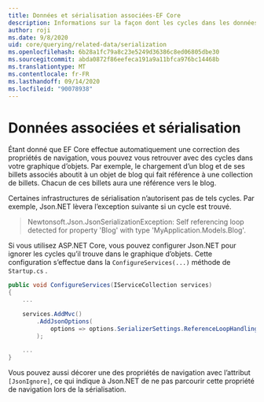 ```yaml
---
title: Données et sérialisation associées-EF Core
description: Informations sur la façon dont les cycles dans les données associées avec Entity Framework Core peuvent affecter les infrastructures de sérialisation
author: roji
ms.date: 9/8/2020
uid: core/querying/related-data/serialization
ms.openlocfilehash: 6b28a1fc79a8c23e5249d36386c8ed06805dbe30
ms.sourcegitcommit: abda0872f86eefeca191a9a11bfca976bc14468b
ms.translationtype: MT
ms.contentlocale: fr-FR
ms.lasthandoff: 09/14/2020
ms.locfileid: "90078938"
---
```

# <a name="related-data-and-serialization"></a>Données associées et sérialisation

Étant donné que EF Core effectue automatiquement une correction des propriétés de navigation, vous pouvez vous retrouver avec des cycles dans votre graphique d’objets. Par exemple, le chargement d’un blog et de ses billets associés aboutit à un objet de blog qui fait référence à une collection de billets. Chacun de ces billets aura une référence vers le blog.

Certaines infrastructures de sérialisation n’autorisent pas de tels cycles. Par exemple, Json.NET lèvera l’exception suivante si un cycle est trouvé.

> Newtonsoft.Json.JsonSerializationException: Self referencing loop detected for property 'Blog' with type 'MyApplication.Models.Blog'.

Si vous utilisez ASP.NET Core, vous pouvez configurer Json.NET pour ignorer les cycles qu’il trouve dans le graphique d’objets. Cette configuration s’effectue dans la `ConfigureServices(...)` méthode de `Startup.cs` .

```csharp
public void ConfigureServices(IServiceCollection services)
{
    ...

    services.AddMvc()
        .AddJsonOptions(
            options => options.SerializerSettings.ReferenceLoopHandling = Newtonsoft.Json.ReferenceLoopHandling.Ignore
        );

    ...
}
```

Vous pouvez aussi décorer une des propriétés de navigation avec l’attribut `[JsonIgnore]`, ce qui indique à Json.NET de ne pas parcourir cette propriété de navigation lors de la sérialisation.
